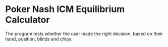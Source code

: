 # Poker Nash ICM Equilibrium Calculator

The program tests whether the user made the right decision, based on their hand, position, blinds and chips. 
